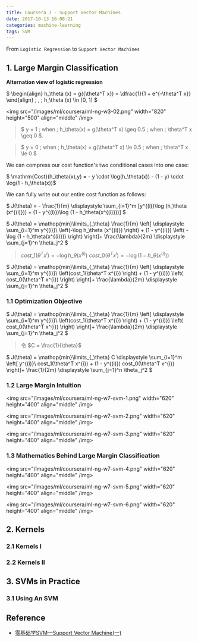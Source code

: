 ```yaml
---
title: Coursera 7 - Support Vector Machines
date: 2017-10-13 16:08:21
categories: machine-learning
tags: SVM
---
```


From `Logistic Regression` to `Support Vector Machines`

<!-- more -->

## 1. Large Margin Classification

**Alternation view of logistic regression**

$ \begin{align} h\_\theta (x) = g({\theta^T x}) = \dfrac{1}{1 + e^{-\theta^T x}} \end{align}  \; , \; h\_\theta (x) \in [0, 1] $ 

<img src="/images/ml/coursera/ml-ng-w3-02.png" width="820" height="500" align="middle" /img>

> $ y = 1 \; when \; h_\theta(x) = g(\theta^T x) \geq 0.5 \; when \; \theta^T x \geq 0 $.   

> $ y = 0 \; when \; h_\theta(x) = g(\theta^T x) \le 0.5 \; when \; \theta^T x \le 0 $ 

We can compress our cost function's two conditional cases into one case:

$ \mathrm{Cost}(h\_\theta(x),y) = - y \cdot \log(h\_\theta(x)) - (1 - y) \cdot \log(1 - h\_\theta(x))$

We can fully write out our entire cost function as follows:

$
J(\theta) = - \frac{1}{m} \displaystyle \sum\_{i=1}^m [y^{(i)}\log (h\_\theta (x^{(i)})) + (1 - y^{(i)})\log (1 - h\_\theta(x^{(i)}))]
$

$
J(\theta) = \mathop{min}\limits\_{\_\theta} \frac{1}{m} \left[ \displaystyle \sum\_{i=1}^m y^{(i)}\ \left(-\log h\_\theta (x^{(i)}) \right) + (1 - y^{(i)}) \left( - \log (1 - h\_\theta(x^{(i)})) \right) \right]+ \frac{\lambda}{2m} \displaystyle \sum\_{j=1}^n \theta\_j^2
$

> $cost\_1(\theta^T x^{i}) = -\log h\_\theta (x^{(i)})$
> $cost\_0(\theta^T x^{i}) = - \log (1 - h\_\theta(x^{(i)}))$

$
J(\theta) = \mathop{min}\limits\_{\_\theta} \frac{1}{m} \left[ \displaystyle \sum\_{i=1}^m y^{(i)}\ \left(cost\_1(\theta^T x^{i}) \right) + (1 - y^{(i)}) \left( cost\_0(\theta^T x^{i}) \right) \right]+ \frac{\lambda}{2m} \displaystyle \sum\_{j=1}^n \theta\_j^2
$

### 1.1 Optimization Objective

$
J(\theta) = \mathop{min}\limits\_{\_\theta} \frac{1}{m} \left[ \displaystyle \sum\_{i=1}^m y^{(i)}\ \left(cost\_1(\theta^T x^{i}) \right) + (1 - y^{(i)}) \left( cost\_0(\theta^T x^{i}) \right) \right]+ \frac{\lambda}{2m} \displaystyle \sum\_{j=1}^n \theta\_j^2
$

> 令 $C = \frac{1}{\theta}$ 

$
J(\theta) = \mathop{min}\limits\_{\_\theta} C \displaystyle \sum\_{i=1}^m \left[  y^{(i)}\ cost\_1(\theta^T x^{i}) + (1 - y^{(i)}) cost\_0(\theta^T x^{i}) \right]+ \frac{1}{2m} \displaystyle \sum\_{j=1}^n \theta\_j^2
$

### 1.2 Large Margin Intuition

<img src="/images/ml/coursera/ml-ng-w7-svm-1.png" width="620" height="400" align="middle" /img>

<img src="/images/ml/coursera/ml-ng-w7-svm-2.png" width="620" height="400" align="middle" /img>

<img src="/images/ml/coursera/ml-ng-w7-svm-3.png" width="620" height="400" align="middle" /img>


### 1.3 Mathematics Behind Large Margin Classification

<img src="/images/ml/coursera/ml-ng-w7-svm-4.png" width="620" height="400" align="middle" /img>

<img src="/images/ml/coursera/ml-ng-w7-svm-5.png" width="620" height="400" align="middle" /img>

<img src="/images/ml/coursera/ml-ng-w7-svm-6.png" width="620" height="400" align="middle" /img>

## 2. Kernels

### 2.1 Kernels I

### 2.2 Kernels II

## 3. SVMs in Practice

### 3.1 Using An SVM

## Reference

- [零基础学SVM—Support Vector Machine(一)][z1]

[z1]: https://zhuanlan.zhihu.com/p/24638007

[0]: /images/ml/coursera/ml-ng-w7-svm-0.png
[0]: /images/ml/coursera/ml-ng-w3-02.png
[1]: /images/ml/coursera/ml-ng-w7-svm-1.png
[2]: /images/ml/coursera/ml-ng-w7-svm-2.png
[3]: /images/ml/coursera/ml-ng-w7-svm-3.png
[4]: /images/ml/coursera/ml-ng-w7-svm-4.png
[5]: /images/ml/coursera/ml-ng-w7-svm-5.png
[6]: /images/ml/coursera/ml-ng-w7-svm-6.png

